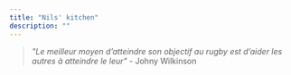 ```yaml
---
title: "Nils' kitchen"
description: ""
---
```



> *"Le meilleur moyen d’atteindre son objectif au rugby est d’aider les autres à atteindre le leur"* - Johny Wilkinson